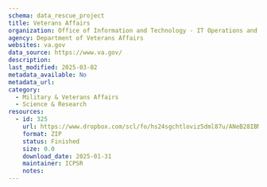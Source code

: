 ```yaml
---
schema: data_rescue_project 
title: Veterans Affairs
organization: Office of Information and Technology - IT Operations and Services (ITOPS)
agency: Department of Veterans Affairs
websites: va.gov
data_source: https://www.va.gov/
description: 
last_modified: 2025-03-02
metadata_available: No
metadata_url: 
category:
  - Military & Veterans Affairs 
  - Science & Research 
resources:
  - id: 325
    url: https://www.dropbox.com/scl/fo/hs24sgchtloviz5dml87u/ANeB28IBMdbGDsvznc6l_x4?rlkey=n3bl1sff9yn6xeuqhzd7tfxyb&dl=0
    format: ZIP
    status: Finished
    size: 0.0
    download_date: 2025-01-31
    maintainer: ICPSR
    notes: 
---
```

